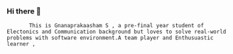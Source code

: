 ### Hi there 👋
           This is Gnanaprakaasham S , a pre-final year student of Electonics and Communication background but loves to solve real-world problems with software environment.A team player and Enthusuastic learner , 
<!--
**Gnanaprakaasham/Gnanaprakaasham** is a ✨ _special_ ✨ repository because its `README.md` (this file) appears on your GitHub profile.

Here are some ideas to get you started:

- 🔭 I’m currently working on Data structures and Algorithms.
- 🌱 I’m currently learning SQL,Kotlin
- 👯 I’m looking to collaborate on Open Source Projects
- 🤔 I’m looking for help with  Competitive Programming. 
- 💬 Ask me about anything related to Tech and design
- 📫 How to reach me: Linkedin
- 😄 Pronouns: He/him
- ⚡ Fun fact: Loves Cricket,Bass music and Binge Watching
-->
